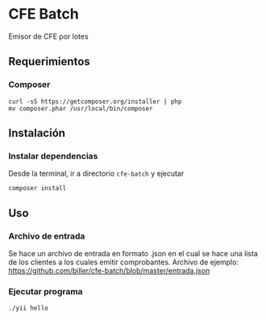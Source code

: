 # CFE Batch
Emisor de CFE por lotes
## Requerimientos
### Composer
```
curl -sS https://getcomposer.org/installer | php
mv composer.phar /usr/local/bin/composer
```
## Instalación
### Instalar dependencias
Desde la terminal, ir a directorio `cfe-batch` y ejecutar
```
composer install
```
## Uso
### Archivo de entrada
Se hace un archivo de entrada en formato .json en el cual se hace una lista de los clientes a los cuales emitir comprobantes. Archivo de ejemplo: https://github.com/biller/cfe-batch/blob/master/entrada.json
### Ejecutar programa
```
./yii hello
```
